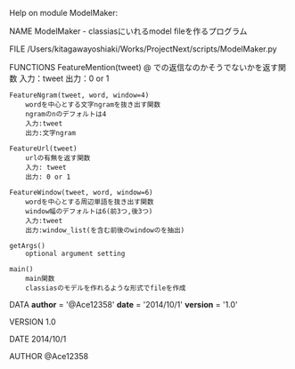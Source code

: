 Help on module ModelMaker:

NAME
    ModelMaker - classiasにいれるmodel fileを作るプログラム

FILE
    /Users/kitagawayoshiaki/Works/ProjectNext/scripts/ModelMaker.py

FUNCTIONS
    FeatureMention(tweet)
        @ での返信なのかそうでないかを返す関数
        入力：tweet
        出力：0 or 1
    
    FeatureNgram(tweet, word, window=4)
        wordを中心とする文字ngramを抜き出す関数
        ngramのnのデフォルトは4
        入力:tweet
        出力:文字ngram
    
    FeatureUrl(tweet)
        urlの有無を返す関数
        入力: tweet
        出力: 0 or 1
    
    FeatureWindow(tweet, word, window=6)
        wordを中心とする周辺単語を抜き出す関数
        window幅のデフォルトは6(前3つ,後3つ)
        入力:tweet
        出力:window_list(を含む前後のwindowのを抽出)
    
    getArgs()
        optional argument setting
    
    main()
        main関数
        classiasのモデルを作れるような形式でfileを作成

DATA
    __author__ = '@Ace12358'
    __date__ = '2014/10/1'
    __version__ = '1.0'

VERSION
    1.0

DATE
    2014/10/1

AUTHOR
    @Ace12358


